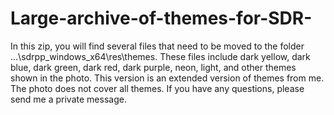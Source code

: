 # Large-archive-of-themes-for-SDR-
In this zip, you will find several files that need to be moved to the folder ...\sdrpp_windows_x64\res\themes.
These files include dark yellow, dark blue, dark green, dark red, dark purple, neon, light, and other themes shown in the photo. This version is an extended version of themes from me.
The photo does not cover all themes.
If you have any questions, please send me a private message.
